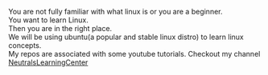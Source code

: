 You are not fully familiar with what linux is or you are a beginner.    
You want to learn Linux.   
Then you are in the right place.   
We will be using ubuntu(a popular and stable linux distro) to learn linux concepts.   
My repos are associated with some youtube tutorials. Checkout my channel [NeutralsLearningCenter](https://www.youtube.com/channel/UCp9LRNc1XNZ6urBVYu3jh5g)
